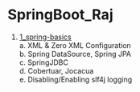 # SpringBoot_Raj

1. <a href="https://github.com/siripuramjagadishraj1/2.SpringBoot_Raj/tree/master/1_spring-basics">1_spring-basics</a> <br>
  a. XML & Zero XML Configuration <br>
  b. Spring DataSource, Spring JPA <br>
  c. SpringJDBC <br>
  d. Cobertuar, Jocacua <br>
  e. Disabling/Enabling slf4j logging <br>
